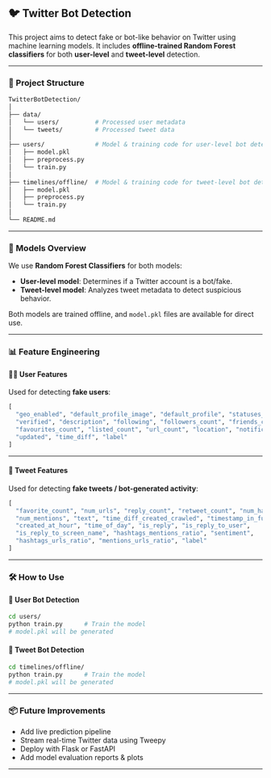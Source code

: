 ## 🐦 Twitter Bot Detection

This project aims to detect fake or bot-like behavior on Twitter using machine learning models. It includes **offline-trained Random Forest classifiers** for both **user-level** and **tweet-level** detection.

---

### 📁 Project Structure

```bash
TwitterBotDetection/
│
├── data/
│   └── users/          # Processed user metadata
│   └── tweets/         # Processed tweet data
│
├── users/              # Model & training code for user-level bot detection
│   ├── model.pkl
│   ├── preprocess.py
│   └── train.py
│
├── timelines/offline/  # Model & training code for tweet-level bot detection
│   ├── model.pkl
│   ├── preprocess.py
│   └── train.py
│
└── README.md
```

---

### 🧠 Models Overview

We use **Random Forest Classifiers** for both models:

* **User-level model**: Determines if a Twitter account is a bot/fake.
* **Tweet-level model**: Analyzes tweet metadata to detect suspicious behavior.

Both models are trained offline, and `model.pkl` files are available for direct use.

---

### 📊 Feature Engineering

#### 🧑‍💻 User Features

Used for detecting **fake users**:

```python
[
  "geo_enabled", "default_profile_image", "default_profile", "statuses_count", "protected",
  "verified", "description", "following", "followers_count", "friends_count", 
  "favourites_count", "listed_count", "url_count", "location", "notifications", 
  "updated", "time_diff", "label"
]
```

---

#### 🐤 Tweet Features

Used for detecting **fake tweets / bot-generated activity**:

```python
[
  "favorite_count", "num_urls", "reply_count", "retweet_count", "num_hashtags", "possibly_sensitive", 
  "num_mentions", "text", "time_diff_created_crawled", "timestamp_in_future", 
  "created_at_hour", "time_of_day", "is_reply", "is_reply_to_user", 
  "is_reply_to_screen_name", "hashtags_mentions_ratio", "sentiment", 
  "hashtags_urls_ratio", "mentions_urls_ratio", "label"
]
```

---

### 🛠️ How to Use

#### 🔹 User Bot Detection

```bash
cd users/
python train.py      # Train the model
# model.pkl will be generated
```

#### 🔹 Tweet Bot Detection

```bash
cd timelines/offline/
python train.py      # Train the model
# model.pkl will be generated
```

---

### 📦 Future Improvements

* Add live prediction pipeline
* Stream real-time Twitter data using Tweepy
* Deploy with Flask or FastAPI
* Add model evaluation reports & plots
---
